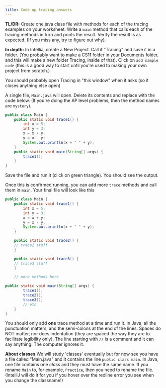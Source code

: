 ```yaml
---
title: Code up tracing answers
---
```


**TL/DR:** Create one java class file with methods for each of the tracing examples on your worksheet. Write a `main` method that calls each of the tracing methods in turn and prints the result. Verify the result is as expected. (If you miss any, try to figure out why).

**In depth:** In IntelliJ, create a New Project. Call it "Tracing" and save it in a folder. (You probably want to make a CS11 folder in your Documents folder, and this will make a new folder Tracing, inside of that). Click on `add sample code` (this is a good way to start until you're used to making your own project from scratch.)

You should probably open Tracing in "this window" when it asks (so it closes anything else open)

A single file, `Main.java` will open. Delete its contents and replace with the code below. (If you're doing the AP level problems, then the method names are `mystery`).

```java
public class Main {
    public static void trace1() {
        int x = 5;
        int y = 3;
        x = x + y;
        y = x - y;
        System.out.println(x + " " + y);
    }
    public static void main(String[] args) {
        trace1();
    }
}
```

Save the file and run it (click on green triangle). You should see the output.

Once this is confirmed running, you can add more `trace` methods and call them in `main`. Your final file will look like this

```java
public class Main {
    public static void trace1() {
        int x = 5;
        int y = 3;
        x = x + y;
        y = x - y;
        System.out.println(x + " " + y);
    }

    public static void trace2() {
    // trace2 stuff
    }

    public static void trace3() {
    // trace3 stuff
    }

    // more methods here

public static void main(String[] args) {
        trace1();
        trace2();
        trace3();
        // etc
    }
}
```

You should only add **one** trace method at a time and run it. In Java, all the punctuation matters, and the semi-colons at the end of the lines. Spaces do NOT matter, nor does indentation (they are spaced the way they are to facilitate legibility only). The line starting with `//` is a comment and it can say anything. The computer ignores it.

**About classes** We will study 'classes' eventually but for now see you have a file called "Main.java" and it contains the line `public class main`. In Java, one file contains one *class* and they must have the same name. If you rename `Main` to, for example, `Practice`, then you need to rename the file. (IntelliJ will do it for you if you hover over the redline error you see when you change the classname!)